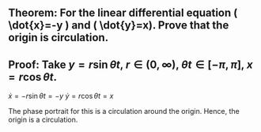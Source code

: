 ## Theorem: For the linear differential equation \( \dot{x}=-y \) and \( \dot{y}=x). Prove that the origin is circulation.


## Proof: Take $y = r\sin{\theta t}$, $r \in (0,\infty)$, $\theta t \in [-\pi, \pi]$, $x= r\cos{\theta t}$. 

$\dot{x} = -r\sin{\theta t} = -y$
$\dot{y} = r\cos{\theta t} = x$

The phase portrait for this is a circulation around the origin. Hence, the origin is a circulation. 
